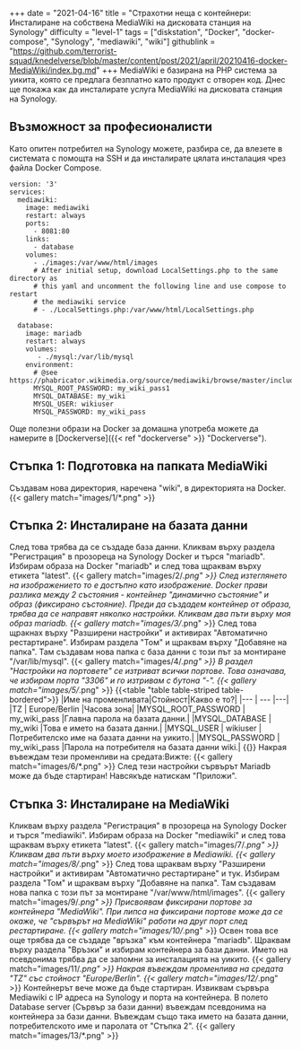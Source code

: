 +++
date = "2021-04-16"
title = "Страхотни неща с контейнери: Инсталиране на собствена MediaWiki на дисковата станция на Synology"
difficulty = "level-1"
tags = ["diskstation", "Docker", "docker-compose", "Synology", "mediawiki", "wiki"]
githublink = "https://github.com/terrorist-squad/knedelverse/blob/master/content/post/2021/april/20210416-docker-MediaWiki/index.bg.md"
+++
MediaWiki е базирана на PHP система за уикита, която се предлага безплатно като продукт с отворен код. Днес ще покажа как да инсталирате услуга MediaWiki на дисковата станция на Synology.
## Възможност за професионалисти
Като опитен потребител на Synology можете, разбира се, да влезете в системата с помощта на SSH и да инсталирате цялата инсталация чрез файла Docker Compose.
```
version: '3'
services:
  mediawiki:
    image: mediawiki
    restart: always
    ports:
      - 8081:80
    links:
      - database
    volumes:
      - ./images:/var/www/html/images
      # After initial setup, download LocalSettings.php to the same directory as
      # this yaml and uncomment the following line and use compose to restart
      # the mediawiki service
      # - ./LocalSettings.php:/var/www/html/LocalSettings.php

  database:
    image: mariadb
    restart: always
    volumes:
       - ./mysql:/var/lib/mysql
    environment:
      # @see https://phabricator.wikimedia.org/source/mediawiki/browse/master/includes/DefaultSettings.php
      MYSQL_ROOT_PASSWORD: my_wiki_pass1
      MYSQL_DATABASE: my_wiki
      MYSQL_USER: wikiuser
      MYSQL_PASSWORD: my_wiki_pass

```
Още полезни образи на Docker за домашна употреба можете да намерите в [Dockerverse]({{< ref "dockerverse" >}} "Dockerverse").
## Стъпка 1: Подготовка на папката MediaWiki
Създавам нова директория, наречена "wiki", в директорията на Docker.
{{< gallery match="images/1/*.png" >}}

## Стъпка 2: Инсталиране на базата данни
След това трябва да се създаде база данни. Кликвам върху раздела "Регистрация" в прозореца на Synology Docker и търся "mariadb". Избирам образа на Docker "mariadb" и след това щраквам върху етикета "latest".
{{< gallery match="images/2/*.png" >}}
След изтеглянето на изображението то е достъпно като изображение. Docker прави разлика между 2 състояния - контейнер "динамично състояние" и образ (фиксирано състояние). Преди да създадем контейнер от образа, трябва да се направят няколко настройки. Кликвам два пъти върху моя образ mariadb.
{{< gallery match="images/3/*.png" >}}
След това щракнах върху "Разширени настройки" и активирах "Автоматично рестартиране". Избирам раздела "Том" и щраквам върху "Добавяне на папка". Там създавам нова папка с база данни с този път за монтиране "/var/lib/mysql".
{{< gallery match="images/4/*.png" >}}
В раздел "Настройки на портовете" се изтриват всички портове. Това означава, че избирам порта "3306" и го изтривам с бутона "-".
{{< gallery match="images/5/*.png" >}}
{{<table "table table-striped table-bordered">}}
|Име на променливата|Стойност|Какво е то?|
|--- | --- |---|
|TZ	| Europe/Berlin	|Часова зона|
|MYSQL_ROOT_PASSWORD	| my_wiki_pass	|Главна парола на базата данни.|
|MYSQL_DATABASE |	my_wiki	|Това е името на базата данни.|
|MYSQL_USER	| wikiuser |Потребителско име на базата данни на уикито.|
|MYSQL_PASSWORD	| my_wiki_pass |Парола на потребителя на базата данни wiki.|
{{</table>}}
Накрая въвеждам тези променливи на средата:Вижте:
{{< gallery match="images/6/*.png" >}}
След тези настройки сървърът Mariadb може да бъде стартиран! Навсякъде натискам "Приложи".
## Стъпка 3: Инсталиране на MediaWiki
Кликвам върху раздела "Регистрация" в прозореца на Synology Docker и търся "mediawiki". Избирам образа на Docker "mediawiki" и след това щраквам върху етикета "latest".
{{< gallery match="images/7/*.png" >}}
Кликвам два пъти върху моето изображение в Mediawiki.
{{< gallery match="images/8/*.png" >}}
След това щраквам върху "Разширени настройки" и активирам "Автоматично рестартиране" и тук. Избирам раздела "Том" и щраквам върху "Добавяне на папка". Там създавам нова папка с този път за монтиране "/var/www/html/images".
{{< gallery match="images/9/*.png" >}}
Присвоявам фиксирани портове за контейнера "MediaWiki". При липса на фиксирани портове може да се окаже, че "сървърът на MediaWiki" работи на друг порт след рестартиране.
{{< gallery match="images/10/*.png" >}}
Освен това все още трябва да се създаде "връзка" към контейнера "mariadb". Щраквам върху раздела "Връзки" и избирам контейнера за бази данни. Името на псевдонима трябва да се запомни за инсталацията на уикито.
{{< gallery match="images/11/*.png" >}}
Накрая въвеждам променлива на средата "TZ" със стойност "Europe/Berlin".
{{< gallery match="images/12/*.png" >}}
Контейнерът вече може да бъде стартиран. Извиквам сървъра Mediawiki с IP адреса на Synology и порта на контейнера. В полето Database server (Сървър за бази данни) въвеждам псевдонима на контейнера за бази данни. Въвеждам също така името на базата данни, потребителското име и паролата от "Стъпка 2".
{{< gallery match="images/13/*.png" >}}
